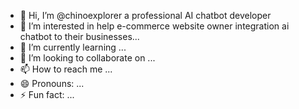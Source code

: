 - 👋 Hi, I’m @chinoexplorer a professional AI chatbot developer 
- 👀 I’m interested in help e-commerce website owner integration ai chatbot to their businesses...
- 🌱 I’m currently learning ...
- 💞️ I’m looking to collaborate on ...
- 📫 How to reach me ...
- 😄 Pronouns: ...
- ⚡ Fun fact: ...

<!---
chinoexplorer/chinoexplorer is a ✨ special ✨ repository because its `README.md` (this file) appears on your GitHub profile.
You can click the Preview link to take a look at your changes.
--->
